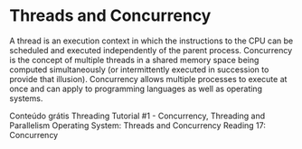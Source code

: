# Threads and Concurrency

A thread is an execution context in which the instructions to the CPU can be scheduled and executed independently of the parent process. Concurrency is the concept of multiple threads in a shared memory space being computed simultaneously (or intermittently executed in succession to provide that illusion). Concurrency allows multiple processes to execute at once and can apply to programming languages as well as operating systems.

<ResourceGroupTitle>Conteúdo grátis</ResourceGroupTitle>
<BadgeLink badgeText='Watch' href='https://www.youtube.com/watch?v=olYdb0DdGtM'>Threading Tutorial #1 - Concurrency, Threading and Parallelism</BadgeLink>
<BadgeLink colorScheme='yellow' badgeText='Leia' href='https://medium.com/@akhandmishra/operating-system-threads-and-concurrency-aec2036b90f8'>Operating System: Threads and Concurrency</BadgeLink>
<BadgeLink colorScheme='yellow' badgeText='Leia' href='https://web.mit.edu/6.005/www/fa14/classes/17-concurrency/'>Reading 17: Concurrency</BadgeLink>
